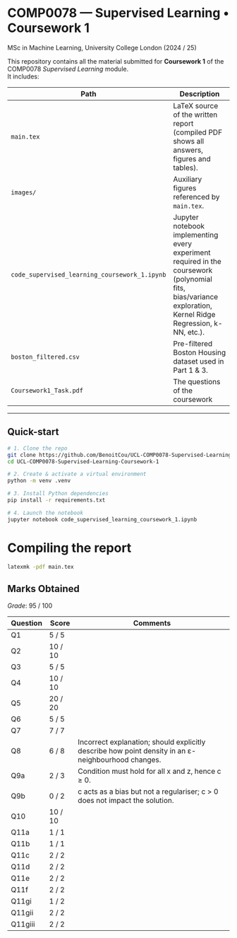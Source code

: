 # COMP0078 — Supervised Learning • Coursework 1  
MSc in Machine Learning, University College London (2024 / 25)

This repository contains all the material submitted for **Coursework 1** of the COMP0078 *Supervised Learning* module.  
It includes:

| Path | Description |
|------|-------------|
| `main.tex`          | LaTeX source of the written report (compiled PDF shows all answers, figures and tables). |
| `images/`           | Auxiliary figures referenced by `main.tex`. |
| `code_supervised_learning_coursework_1.ipynb` | Jupyter notebook implementing every experiment required in the coursework (polynomial fits, bias/variance exploration, Kernel Ridge Regression, k-NN, etc.). |
| `boston_filtered.csv` | Pre-filtered Boston Housing dataset used in Part 1 & 3. |
| `Coursework1_Task.pdf` | The questions of the coursework  |


---

## Quick-start

```bash
# 1. Clone the repo
git clone https://github.com/BenoitCou/UCL-COMP0078-Supervised-Learning-Coursework-1
cd UCL-COMP0078-Supervised-Learning-Coursework-1

# 2. Create & activate a virtual environment
python -m venv .venv

# 3. Install Python dependencies
pip install -r requirements.txt

# 4. Launch the notebook
jupyter notebook code_supervised_learning_coursework_1.ipynb
```

# Compiling the report

```bash
latexmk -pdf main.tex            
```

## Marks Obtained

*Grade*: 95 / 100

| Question | Score   | Comments                                                                                            |
| -------- | ------- | --------------------------------------------------------------------------------------------------- |
| Q1       | 5 / 5   |                                                                                                     |
| Q2       | 10 / 10 |                                                                                                     |
| Q3       | 5 / 5   |                                                                                                     |
| Q4       | 10 / 10 |                                                                                                     |
| Q5       | 20 / 20 |                                                                                                     |
| Q6       | 5 / 5   |                                                                                                     |
| Q7       | 7 / 7   |                                                                                                     |
| Q8       | 6 / 8   | Incorrect explanation; should explicitly describe how point density in an ε-neighbourhood changes.  |
| Q9a      | 2 / 3   | Condition must hold for all x and z, hence c ≥ 0.                                                   |
| Q9b      | 0 / 2   | c acts as a bias but not a regulariser; c > 0 does not impact the solution.                         |
| Q10      | 10 / 10 |                                                                                                     |
| Q11a     | 1 / 1   |                                                                                                     |
| Q11b     | 1 / 1   |                                                                                                     |
| Q11c     | 2 / 2   |                                                                                                     |
| Q11d     | 2 / 2   |                                                                                                     |
| Q11e     | 2 / 2   |                                                                                                     |
| Q11f     | 2 / 2   |                                                                                                     |
| Q11gi    | 1 / 2   |                                                                                                     |
| Q11gii   | 2 / 2   |                                                                                                     |
| Q11giii  | 2 / 2   |                                                                                                     |


